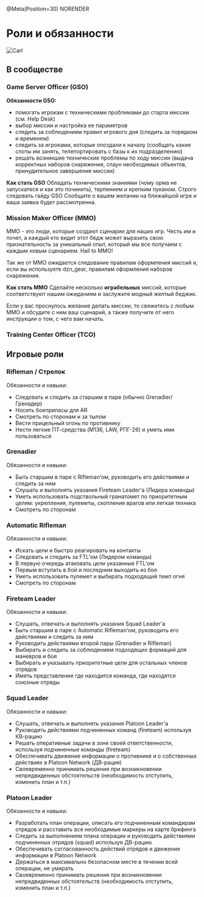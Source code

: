 @Meta(Position=30) NORENDER

# Роли и обязанности

![Carl](/docs/src/media/Carl.png)

## В сообществе

### Game Server Officer (GSO)

**Обязанности GSO:**

- помогать игрокам с техническими проблемами до старта миссии (см. Help Desk)
- выбор миссии и настройка ее параметров
- следить за соблюдением правил игрового дня (следить за порядком и временем)
- следить за игроками, которые опоздали к началу (сообщать какие слоты им занять, телепортировать с базы к их подразделению)
- решать возникшие технические проблемы по ходу миссии (выдача корректных наборов снаряжения, спаун необходимых объектов, принудительное завершение миссии)

**Как стать GSO**
Обладать техническими знаниями (чому орма не запускатеся и как это починить), терпением и крепким пуканом. Строго следовать гайду GSO
Сообщите о вашем желании на ближайшой игре и ваша заявка будет рассмотренна.

### Mission Maker Officer (MMO)

MMO - это люди, которые создают сценарии для наших игр. Честь им и почет, а каждый кто видит этот бедж может выразить свою признательность за уникальный опыт, который мы все получаем с каждым новым сценарием. Hail to MMO!

Так же от MMO ожидается следование правилам оформления миссий и, если вы используете dzn_gear, правилам оформления наборов снаряжения.

**Как стать MMO**
Сделайте несколько **играбельных** миссий, которые соответствуют нашим ожиданиям и заслужите модный желтый беджик.

Если у вас проснулось желание делать миссии, то свяжитесь с любым MMO и обсудите с ним ваш сценарий, а также получите от него инструкции о том, с чего вам начать.

### Training Center Officer (TCO)

## Игровые роли

### Rifleman / Стрелок

Обязанности и навыки:

- Следовать и следить за старшим в паре (обычно Grenadier/Гренадер)
- Носить боеприпасы для AR
- Смотреть по сторонам и за тылом
- Вести прицельный огонь по противнику
- Нести легкие ПТ-средства (M136, LAW, РПГ-26) и уметь ими пользоваться

### Grenadier

Обязанности и навыки:

- Быть старшим в паре с Rifleman’ом, руководить его действиями и следить за ним
- Слушать и выполнять указания Fireteam Leader’а (Лидера команды)
- Уметь использовать подствольный гранатомет по приоритетным целям: укрепления, пулеметы, скопления врагов или легкая техника
- Смотреть по сторонам

### Automatic Rifleman

Обязанности и навыки:

- Искать цели и быстро реагировать на контакты
- Следовать и следить за FTL’ом (Лидером команды)
- В первую очередь атаковать цели указанные FTL’ом
- Первым вступать в бой и последним выходить из боя
- Уметь использовать пулемет и выбирать подходящий темп огня
- Смотреть по сторонам

### Fireteam Leader

Обязанности и навыки:

- Слушать, отвечать и выполнять указания Squad Leader’а
- Быть старшим в паре с Automatic Rifleman’ом, руководить его действиями и следить за ним
- Руководить действиями второй пары (Grenadier и Rifleman)
- Выбирать и следить за соблюдением подходящих формаций для маневров и боя
- Выбирать и указывать приоритетные цели для остальных членов отрядов
- Иметь представление где находится команда, где находятся союзные отряды

### Squad Leader

Обязанности и навыки:

- Слушать, отвечать и выполнять указания Platoon Leader’а
- Руководить действиями подчиненных команд (fireteam) используя КВ-рацию
- Решать оперативные задачи в зоне своей ответственности, используя подчиненные команды (fireteam)
- Обеспечивать движение информации о противнике и о собственных действиях в Platoon Network (ДВ-рация)
- Своевременно принимать решения при возникновении непредвиденных обстоятельств (необходимость отступить, изменить план и т.п.)

### Platoon Leader

Обязанности и навыки:

- Разработать план операции, описать его подчиненным командирам отрядов и расставить все необходимые маркеры на карте брифинга
- Следить за выполнением плана операции и руководить действиями подчиненных отрядов (squad) используя ДВ-рацию
- Обеспечивать согласованность действий отрядов и движение информации в Platoon Network
- Держаться в максимально безопасном месте в течении всей операции, не умирать
- Своевременно принимать решения при возникновении непредвиденных обстоятельств (необходимость отступить, изменить план и т.п.)
